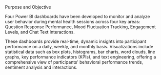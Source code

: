 Purpose and Objective              

Four Power BI dashboards have been developed to monitor and analyze user behavior during mental health sessions across four key areas: Question Response Performance, Mood Fluctuation Tracking, Engagement Levels, and Chat Text Interactions. 
      
These dashboards provide real-time, dynamic insights into participant performance on a daily, weekly, and monthly basis. Visualizations include statistical data such as box plots, histograms, bar charts, word clouds, line graphs, key performance indicators (KPIs), and text engineering, offering a comprehensive view of participants' behavioral performance trends, sentiment analysis and interactions.
